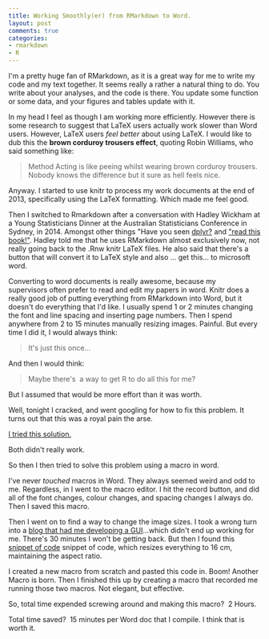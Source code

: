 ```yaml
---
title: Working Smoothly(er) from RMarkdown to Word.
layout: post
comments: true
categories:
- rmarkdown
- R
---
```


I'm a pretty huge fan of RMarkdown, as it is a great way for me to write my code and my text together. It seems really a rather a natural thing to do. You write about your analyses, and the code is there. You update some function or some data, and your figures and tables update with it.

In my head I feel as though I am working more efficiently. However there is some research to suggest that LaTeX users actually work slower than Word users. However, LaTeX users <em>feel better</em> about using LaTeX. I would like to dub this the **brown corduroy trousers effect**, quoting Robin Williams, who said something like:

> Method Acting is like peeing whilst wearing brown corduroy trousers. Nobody knows the difference but it sure as hell feels nice.

Anyway. I started to use knitr to process my work documents at the end of 2013, specifically using the LaTeX formatting. Which made me feel good.

Then I switched to Rmarkdown after a conversation with Hadley Wickham at a Young Statisticians Dinner at the Australian Statisticians Conference in Sydney, in 2014. Amongst other things "Have you seen [dplyr?](http://cran.rstudio.com/web/packages/dplyr/vignettes/introduction.html) and ["read this book!"](http://www.amazon.com/Style-Clarity-Chicago-Writing-Publishing/dp/0226899152). Hadley told me that he uses RMarkdown almost exclusively now, not really going back to the .Rnw knitr LaTeX files. He also said that there's a button that will convert it to LaTeX style and also ... get this... to microsoft word.

Converting to word documents is really awesome, because my supervisors often prefer to read and edit my papers in word. Knitr does a really good job of putting everything from RMarkdown into Word, but it doesn't do everything that I'd like. I usually spend 1 or 2 minutes changing the font and line spacing and inserting page numbers. Then I spend anywhere from 2 to 15 minutes manually resizing images. Painful. But every time I did it, I would always think:

> It's just this once...

And then I would think:

> Maybe there's  a way to get R to do all this for me?

But I assumed that would be more effort than it was worth.

Well, tonight I cracked, and went googling for how to fix this problem. It turns out that this was a royal pain the arse.

<a href="http://stackoverflow.com/questions/18884778/poor-resolution-in-knitr-using-rmd">I tried this solution.</a>

Both didn't really work.

So then I then tried to solve this problem using a macro in word.

I've never _touched_ macros in Word. They always seemed weird and odd to me. Regardless, in I went to the macro editor. I hit the record button, and did all of the font changes, colour changes, and spacing changes I always do. Then I saved this macro.

Then I went on to find a way to change the image sizes. I took a wrong turn into a [blog that had me developing a GUI](https://cybertext.wordpress.com/2014/02/07/word-resize-all-images-in-a-document-to-the-same-width/)...which didn't end up working for me. There's 30 minutes I won't be getting back. But then I found this [snippet of code](http://yuriy-okhmat.blogspot.co.uk/2011/07/how-to-resize-all-images-in-word.html) snippet of code, which resizes everything to 16 cm, maintaining the aspect ratio.

I created a new macro from scratch and pasted this code in. Boom! Another Macro is born. Then I finished this up by creating a macro that recorded me running those two macros. Not elegant, but effective.

So, total time expended screwing around and making this macro?  2 Hours.

Total time saved?  15 minutes per Word doc that I compile. I think that is worth it.